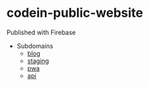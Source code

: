 # codein-public-website

Published with Firebase

- Subdomains
    - [blog](https://blog.codein.ca)
    - [staging](https://staging.codein.ca)
    - [pwa](https://pwa.codein.ca)
    - [api](https://api.codein.ca)

